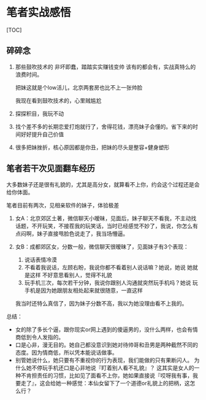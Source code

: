 # 笔者实战感悟

\[TOC]

## 碎碎念

1.  那些鼓吹技术的 非坏即蠢，踏踏实实赚钱变帅 该有的都会有，实战真特么的浪费时间。

    把妹这就是个low活儿，北京两套房也比不上一张帅脸

    我现在看到鼓吹技术的，心里贼尴尬
2. 探探积目，我玩不动
3. 找个差不多的长期恋爱打炮就行了，舍得花钱，漂亮妹子会懂的。省下来的时间好好提升自己价值
4. 很多把妹挫折，核心原因都是你丑，把妹的尽头是整容+健身塑形

## 笔者若干次见面翻车经历

大多数妹子还是很有礼貌的，尤其是高分女，就算看不上你，约会这个过程还是会给你体面。

笔者目前有两次，见相亲软件的妹子，体验极差

1. 女A：北京郊区土著，微信聊天小暧昧，见面后，妹子聊天不看我，不主动找话题，不开玩笑，不接茬我的玩笑话，当时已经感觉不妙了，我说，你怎么有点闷啊，妹子直接甩脸色说走了，我当场懵逼。
2.  女B：成都郊区女，分数一般，微信聊天很暧昧了，见面妹子有3个表现：

    1. 说话表情冷漠
    2. 不看着我说话，左顾右盼，我说你都不看着别人说话嘛？她说，她说 她就是这样 不好意思看别人，觉得不礼貌
    3. 玩手机三次，每次若干分钟，我说你跟别人沟通就突然玩手机吗？她说 玩手机是因为她跟朋友相处起来就很随意，一直这样

    我当时还特么真信了，因为妹子分数不高，我以为她没理由看不上我的。

总结：

* 女的除了多长个逼，跟你现实or网上遇到的傻逼男的，没什么两样，也会有情商低到令人发指的。
* 口是心非，漫无目的。她自己都没意识到她对待帅哥和丑男是两种截然不同的态度。因为情商低，所以凭本能说话做事。
* 别管她说什么，她只要有不重视你的行为表现，我们能做的只有果断闪人。
  为什么她不停玩手机还口是心非地说『盯着别人看不礼貌』？ 这其实是女人的一种不肯担责任的习惯，比如见了面看不上你，她如果直接说『哎呀我有事，我要走了』，这会给她一种感觉：本仙女留下了一个道德or礼貌上的把柄，这怎么行？
  

